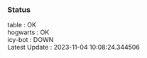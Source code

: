 ### Status


table : OK  
hogwarts : OK  
icy-bot : DOWN  
Latest Update : 2023-11-04 10:08:24.344506
